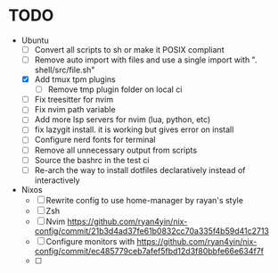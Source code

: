 
# TODO

- Ubuntu
  - [ ] Convert all scripts to sh or make it POSIX compliant
  - [ ] Remove auto import with files and use a single import with ". shell/src/file.sh"
  - [x] Add tmux tpm plugins
    - [ ] Remove tmp plugin folder on local ci
  - [ ] Fix treesitter for nvim
  - [ ] Fix nvim path variable
  - [ ] Add more lsp servers for nvim (lua, python, etc)
  - [ ] fix lazygit install. it is working but gives error on install
  - [ ] Configure nerd fonts for terminal
  - [ ] Remove all unnecessary output from scripts
  - [ ] Source the bashrc in the test ci
  - [ ] Re-arch the way to install dotfiles declaratively instead of interactively

- Nixos
  - [ ] Rewrite config to use home-manager by rayan's style
  - [ ] Zsh
  - [ ] Nvim https://github.com/ryan4yin/nix-config/commit/21b3d4ad37fe61b0832cc70a335f4b59d41c2713
  - [ ] Configure monitors with https://github.com/ryan4yin/nix-config/commit/ec485779ceb7afef5fbd12d3f80bbfe66e634f7f
  - [ ] 